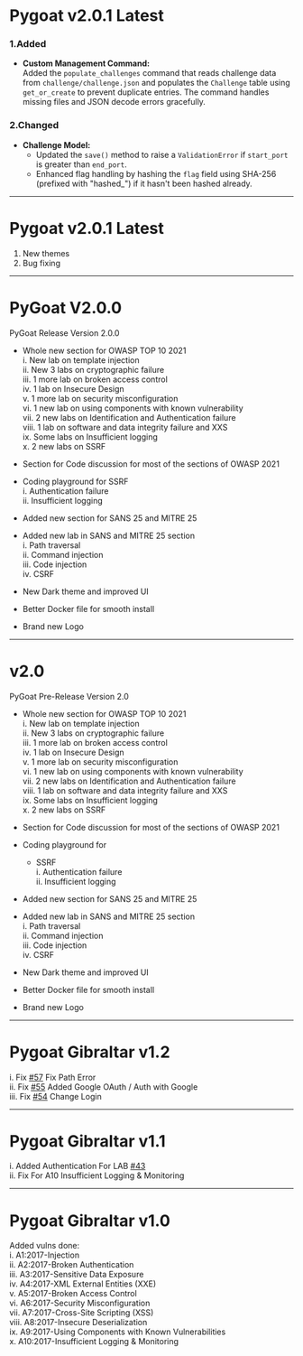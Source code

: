 # Pygoat v2.0.1 Latest

### 1.Added
- **Custom Management Command:**  
  Added the `populate_challenges` command that reads challenge data from `challenge/challenge.json` and populates the `Challenge` table using `get_or_create` to prevent duplicate entries. The command handles missing files and JSON decode errors gracefully.

### 2.Changed
- **Challenge Model:**  
  - Updated the `save()` method to raise a `ValidationError` if `start_port` is greater than `end_port`.
  - Enhanced flag handling by hashing the `flag` field using SHA-256 (prefixed with "hashed_") if it hasn't been hashed already.

---

# Pygoat v2.0.1 Latest

1. New themes  
2. Bug fixing  

---

# PyGoat V2.0.0  

PyGoat Release Version 2.0.0  

* Whole new section for OWASP TOP 10 2021  
    i. New lab on template injection  
    ii. New 3 labs on cryptographic failure  
    iii. 1 more lab on broken access control  
    iv. 1 lab on Insecure Design  
    v. 1 more lab on security misconfiguration  
    vi. 1 new lab on using components with known vulnerability  
    vii. 2 new labs on Identification and Authentication failure  
    viii. 1 lab on software and data integrity failure and XXS  
    ix. Some labs on Insufficient logging  
    x. 2 new labs on SSRF  

* Section for Code discussion for most of the sections of OWASP 2021  

* Coding playground for SSRF  
        i. Authentication failure  
        ii. Insufficient logging  

* Added new section for SANS 25 and MITRE 25  

* Added new lab in SANS and MITRE 25 section  
    i. Path traversal  
    ii. Command injection  
    iii. Code injection  
    iv. CSRF  

* New Dark theme and improved UI  

* Better Docker file for smooth install  

* Brand new Logo  

---

# v2.0  

PyGoat Pre-Release Version 2.0  

* Whole new section for OWASP TOP 10 2021  
    i. New lab on template injection  
    ii. New 3 labs on cryptographic failure  
    iii. 1 more lab on broken access control  
    iv. 1 lab on Insecure Design  
    v. 1 more lab on security misconfiguration  
    vi. 1 new lab on using components with known vulnerability  
    vii. 2 new labs on Identification and Authentication failure  
    viii. 1 lab on software and data integrity failure and XXS  
    ix. Some labs on Insufficient logging  
    x. 2 new labs on SSRF  

* Section for Code discussion for most of the sections of OWASP 2021  

* Coding playground for  
    - SSRF  
        i. Authentication failure  
        ii. Insufficient logging  

* Added new section for SANS 25 and MITRE 25  

* Added new lab in SANS and MITRE 25 section  
    i. Path traversal  
    ii. Command injection  
    iii. Code injection  
    iv. CSRF  

* New Dark theme and improved UI  

* Better Docker file for smooth install  

* Brand new Logo  

---

# Pygoat Gibraltar v1.2  

i. Fix [#57](https://github.com/adeyosemanputra/pygoat/pull/57) Fix Path Error  
ii. Fix [#55](https://github.com/adeyosemanputra/pygoat/pull/55) Added Google OAuth / Auth with Google  
iii. Fix [#54](https://github.com/adeyosemanputra/pygoat/pull/54) Change Login  

---

# Pygoat Gibraltar v1.1  

i. Added Authentication For LAB [#43](https://github.com/adeyosemanputra/pygoat/pull/43)  
ii. Fix For A10 Insufficient Logging & Monitoring  

---

# Pygoat Gibraltar v1.0  

Added vulns done:  
i. A1:2017-Injection  
ii. A2:2017-Broken Authentication  
iii. A3:2017-Sensitive Data Exposure  
iv. A4:2017-XML External Entities (XXE)  
v. A5:2017-Broken Access Control  
vi. A6:2017-Security Misconfiguration  
vii. A7:2017-Cross-Site Scripting (XSS)  
viii. A8:2017-Insecure Deserialization  
ix. A9:2017-Using Components with Known Vulnerabilities  
x. A10:2017-Insufficient Logging & Monitoring  
